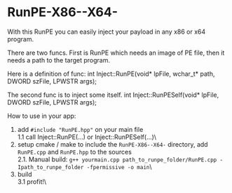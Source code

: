 # RunPE-X86--X64-
With this RunPE you can easily inject your payload in any x86 or x64 program.

There are two funcs. First is RunPE which needs an image of PE file, then it needs a path to the target program.

Here is a definition of func:
int	Inject::RunPE(void* lpFile, wchar_t* path, DWORD szFile, LPWSTR args);

The second func is to inject some itself.
int	Inject::RunPESelf(void* lpFile, DWORD szFile, LPWSTR args);

How to use in your app:
1. add ```#include "RunPE.hpp"``` on your main file\
1.1 call Inject::RunPE(...) or Inject::RunPESelf(...)\
2. setup cmake / make to include the ```RunPE-X86--X64-``` directory, add ```RunPE.cpp``` and ```RunPE.hpp``` to the sources\
2.1. Manual build: ```g++ yourmain.cpp path_to_runpe_folder/RunPE.cpp -Ipath_to_runpe_folder -fpermissive -o main```\
3. build\
3.1 profit!\

